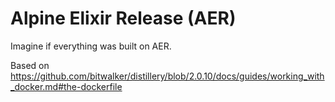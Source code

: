 # Alpine Elixir Release (AER)

Imagine if everything was built on AER.

Based on https://github.com/bitwalker/distillery/blob/2.0.10/docs/guides/working_with_docker.md#the-dockerfile
